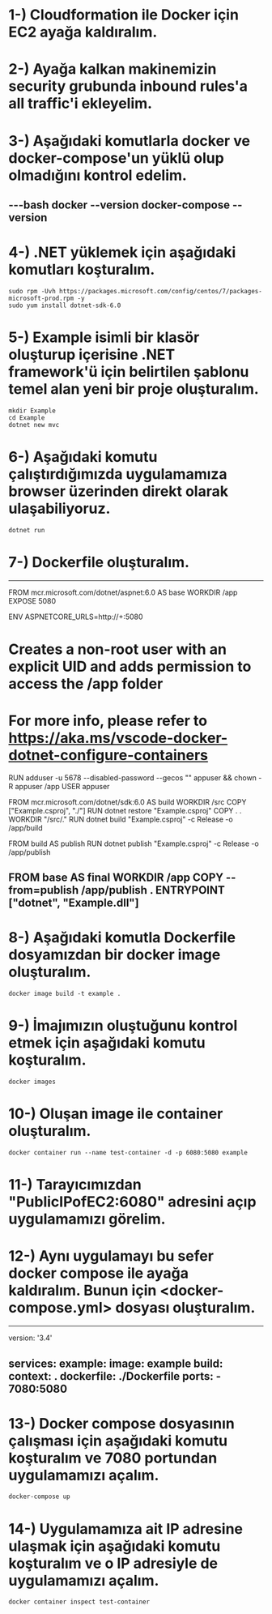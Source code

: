 # 1-) Cloudformation ile Docker için EC2 ayağa kaldıralım.

# 2-) Ayağa kalkan makinemizin security grubunda inbound rules'a all traffic'i ekleyelim.

# 3-) Aşağıdaki komutlarla docker ve docker-compose'un yüklü olup olmadığını kontrol edelim.
---bash
    docker --version
    docker-compose --version
---
# 4-) .NET yüklemek için aşağıdaki komutları koşturalım.

    sudo rpm -Uvh https://packages.microsoft.com/config/centos/7/packages-microsoft-prod.rpm -y
    sudo yum install dotnet-sdk-6.0

# 5-) Example isimli bir klasör oluşturup içerisine .NET framework'ü için belirtilen şablonu temel alan yeni bir proje oluşturalım.

    mkdir Example
    cd Example
    dotnet new mvc

# 6-) Aşağıdaki komutu çalıştırdığımızda uygulamamıza browser üzerinden direkt olarak ulaşabiliyoruz.

    dotnet run

# 7-) Dockerfile oluşturalım.

---
FROM mcr.microsoft.com/dotnet/aspnet:6.0 AS base
WORKDIR /app
EXPOSE 5080

ENV ASPNETCORE_URLS=http://+:5080

# Creates a non-root user with an explicit UID and adds permission to access the /app folder
# For more info, please refer to https://aka.ms/vscode-docker-dotnet-configure-containers
RUN adduser -u 5678 --disabled-password --gecos "" appuser && chown -R appuser /app
USER appuser

FROM mcr.microsoft.com/dotnet/sdk:6.0 AS build
WORKDIR /src
COPY ["Example.csproj", "./"]
RUN dotnet restore "Example.csproj"
COPY . .
WORKDIR "/src/."
RUN dotnet build "Example.csproj" -c Release -o /app/build

FROM build AS publish
RUN dotnet publish "Example.csproj" -c Release -o /app/publish

FROM base AS final
WORKDIR /app
COPY --from=publish /app/publish .
ENTRYPOINT ["dotnet", "Example.dll"]
---

# 8-) Aşağıdaki komutla Dockerfile dosyamızdan bir docker image oluşturalım.

    docker image build -t example .

# 9-) İmajımızın oluştuğunu kontrol etmek için aşağıdaki komutu koşturalım.

    docker images

# 10-) Oluşan image ile container oluşturalım.

    docker container run --name test-container -d -p 6080:5080 example

# 11-) Tarayıcımızdan "PublicIPofEC2:6080" adresini açıp uygulamamızı görelim.

# 12-) Aynı uygulamayı bu sefer docker compose ile ayağa kaldıralım. Bunun için <docker-compose.yml> dosyası oluşturalım.

---
version: '3.4'

services:
  example:
    image: example
    build:
      context: .
      dockerfile: ./Dockerfile
    ports:
      - 7080:5080
---

# 13-) Docker compose dosyasının çalışması için aşağıdaki komutu koşturalım ve 7080 portundan uygulamamızı açalım.

    docker-compose up 

# 14-) Uygulamamıza ait IP adresine ulaşmak için aşağıdaki komutu koşturalım ve o IP adresiyle de uygulamamızı açalım.

    docker container inspect test-container